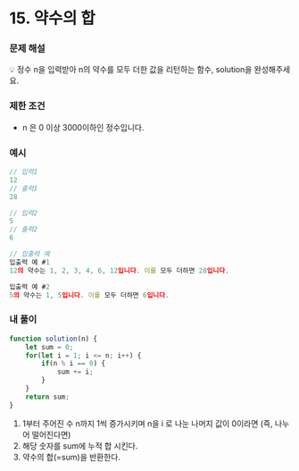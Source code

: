# 15. 약수의 합

### 문제 해설

<aside>
💡 정수 n을 입력받아 n의 약수를 모두 더한 값을 리턴하는 함수, solution을 완성해주세요.

</aside>

### 제한 조건

- n 은 0 이상 3000이하인 정수입니다.

### 예시

```jsx
// 입력1
12
// 출력1
28

// 입력2
5
// 출력2
6

// 입출력 예
입출력 예 #1
12의 약수는 1, 2, 3, 4, 6, 12입니다. 이를 모두 더하면 28입니다.

입출력 예 #2
5의 약수는 1, 5입니다. 이를 모두 더하면 6입니다.
```

### 내 풀이

```jsx
function solution(n) {
    let sum = 0;
    for(let i = 1; i <= n; i++) {
        if(n % i == 0) {
            sum += i;
        }
    }
    return sum;
}
```

1. 1부터 주어진 수 n까지 1씩 증가시키며 n을 i 로 나눈 나머지 값이 0이라면 (즉, 나누어 떨어진다면)
2. 해당 숫자를 sum에 누적 합 시킨다.
3. 약수의 합(=sum)을 반환한다.